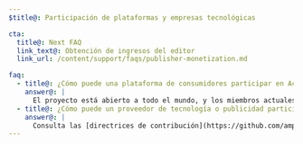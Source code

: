 ```yaml
---
$title@: Participación de plataformas y empresas tecnológicas

cta:
  title@: Next FAQ
  link_text@: Obtención de ingresos del editor
  link_url: /content/support/faqs/publisher-monetization.md

faq:
  - title@: ¿Cómo puede una plataforma de consumidores participar en Accelerated Mobile Pages?
    answer@: |
      El proyecto está abierto a todo el mundo, y los miembros actuales están encantados de colaborar en esta iniciativa con plataformas de usuarios. Google ha abierto su caché para que todo el mundo pueda utilizarla de forma gratuita, incluidas las plataformas de consumidores que quieran mostrar contenido de AMP en su entorno. Ponte en contacto con nosotros a través de [GitHub](https://github.com/ampproject/amphtml/issues/new) y responderemos a tus preguntas lo antes posible.
  - title@: ¿Cómo puede un proveedor de tecnología o publicidad participar en Accelerated Mobile Pages?
    answer@: |
      Consulta las [directrices de contribución](https://github.com/ampproject/amphtml/tree/master/3p#ads) y ponte en contacto con nosotros a través de [GitHub](https://github.com/ampproject/amphtml/issues/new).
---
```

